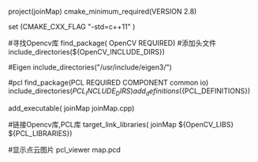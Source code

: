 project(joinMap)
cmake_minimum_required(VERSION 2.8)

set (CMAKE_CXX_FLAG "-std=c++11" )

#寻找Opencv库
find_package( OpenCV REQUIRED)
#添加头文件
include_directories(${OpenCV_INCLUDE_DIRS})

#Eigen
include_directories("/usr/include/eigen3/")

#pcl
find_package(PCL REQUIRED COMPONENT common io)
include_directories(${PCL_INCLUDE_DIRS})
add_definitions(${PCL_DEFINITIONS})

add_executable( joinMap joinMap.cpp)

#链接Opencv库,PCL库
target_link_libraries( joinMap ${OpenCV_LIBS} ${PCL_LIBRARIES})



#显示点云图片
pcl_viewer map.pcd
